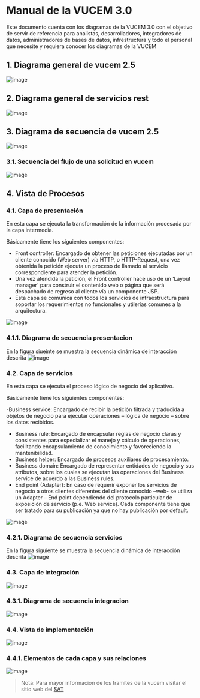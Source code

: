 # **Manual de la VUCEM 3.0**

Este documento cuenta con los diagramas de la VUCEM 3.0 con el objetivo de servir de referencia para analistas, desarrolladores, integradores de datos, administradores de bases de datos, infrestructura y todo el personal que necesite y requiera conocer los diagramas de la VUCEM

## 1. Diagrama general de vucem 2.5
![image](https://github.com/user-attachments/assets/aa3db512-9a09-4680-a878-cff071aad7b6)


## 2. Diagrama general de servicios rest
![image](https://github.com/user-attachments/assets/d2d116b8-2701-4855-a021-3cbee077b3c1)

## 3. Diagrama de secuencia de vucem 2.5
![image](https://github.com/user-attachments/assets/38369949-cfd3-4378-9195-2cdebcad876c)


### 3.1. Secuencia del flujo de una solicitud en vucem
![image](https://github.com/user-attachments/assets/496d08d8-b15f-48f4-9a19-3f59b034848f)

## 4. Vista de Procesos

### 4.1. Capa de presentación
En esta capa se ejecuta la transformación de la información procesada por la capa intermedia.

Básicamente tiene los siguientes componentes:

- Front controller: Encargado de obtener las peticiones ejecutadas por un cliente conocido (Web server) vía HTTP, o HTTP-Request, una vez obtenida la petición ejecuta un proceso de llamado al servicio correspondiente para atender la petición.
- Una vez atendida la petición, el Front controller hace uso de un ‘Layout manager’ para construir el contenido web o página que será despachado de regreso al cliente vía un componente JSP.
- Esta capa se comunica con todos los servicios de infraestructura para soportar los requerimientos no funcionales y utilerías comunes a la arquitectura.

![image](https://github.com/user-attachments/assets/07a9bbc2-a5b2-4db7-a299-41c80ed34862)

### 4.1.1. Diagrama de secuencia presentacion
En la figura siueinte se muestra la secuencia dinámica de interacción descrita
![image](https://github.com/user-attachments/assets/0584cb37-8566-4d73-9aec-2fdb56c439b4)

### 4.2. Capa de servicios
En esta capa se ejecuta el proceso lógico de negocio del aplicativo.

Básicamente tiene los siguientes componentes:

-Business service: Encargado de recibir la petición filtrada y traducida a objetos de negocio para ejecutar operaciones – lógica de negocio – sobre los datos recibidos.
- Business rule: Encargado de encapsular reglas de negocio claras y consistentes para especializar el manejo y cálculo de operaciones, facilitando encapsulamiento de conocimiento y favoreciendo la mantenibilidad.
- Business helper: Encargado de procesos auxiliares de procesamiento.
- Business domain: Encargado de representar entidades de negocio y sus atributos, sobre los cuales se ejecutan las operaciones del Business service de acuerdo a las Business rules.
- End point (Adapter): En caso de requerir exponer los servicios de negocio a otros clientes diferentes del cliente conocido –web- se utiliza un Adapter – End point dependiendo del protocolo particular de exposición de servicio (p.e. Web service). Cada componente tiene que ser tratado para su publicación ya que no hay publicación por default.

![image](https://github.com/user-attachments/assets/535c60c7-8ef7-40a3-bd25-b2eadc85ba76)

### 4.2.1. Diagrama de secuencia servicios
En la figura siguiente se muestra la secuencia dinámica de interacción descrita
![image](https://github.com/user-attachments/assets/b5c0bc02-f1ec-49a6-9c30-6d5cba92c0c3)

### 4.3. Capa de integración
![image](https://github.com/user-attachments/assets/aae62298-bafc-42ee-b7eb-faa16b2c009f)

### 4.3.1. Diagrama de secuencia integracion
![image](https://github.com/user-attachments/assets/bff5bca5-3071-4bde-ab03-c41483b8db94)

### 4.4. Vista de implementación
![image](https://github.com/user-attachments/assets/b3d96b4e-e885-4eea-a6a2-41185a748cb9)

### 4.4.1. Elementos de cada capa y sus relaciones
![image](https://github.com/user-attachments/assets/40acbf31-d62d-4e4f-b415-0e608959ab6b)

>Nota: Para mayor informacion de los tramites de la vucem visitar el sitio web del [SAT](https://www.sat.gob.mx/home)
